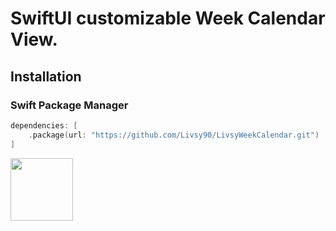 # SwiftUI customizable Week Calendar View.

## Installation

### Swift Package Manager

```swift
dependencies: [
    .package(url: "https://github.com/Livsy90/LivsyWeekCalendar.git")
]
```
<img src="[https://github.com/favicon.ico](https://github.com/Livsy90/LivsyWeekCalendar/blob/main/SimulatorScreenRecording-iPhone15.gif)" width="100">
